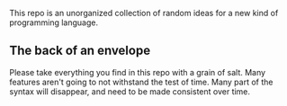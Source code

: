 This repo is an unorganized collection of random ideas for a new kind of programming language.

## The back of an envelope

Please take everything you find in this repo with a grain of salt.  Many features aren't going to not withstand the test of time.  Many part of the syntax will disappear, and need to be made consistent over time.
